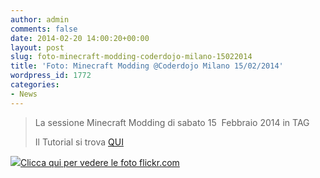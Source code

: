 ```yaml
---
author: admin
comments: false
date: 2014-02-20 14:00:20+00:00
layout: post
slug: foto-minecraft-modding-coderdojo-milano-15022014
title: 'Foto: Minecraft Modding @Coderdojo Milano 15/02/2014'
wordpress_id: 1772
categories:
- News
---
```


<blockquote>La sessione Minecraft Modding di sabato 15  Febbraio 2014 in TAG

Il Tutorial si trova [QUI](http://coderdojomilano.it/tutorial-minecraft-modding-1/)</blockquote>




[![](http://coderdojomilano.it/wp-content/uploads/2014/02/MCsmall.jpg)Clicca qui per vedere le foto flickr.com](https://www.flickr.com/photos/98942956@N02/sets/72157641252189034/)
